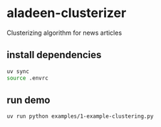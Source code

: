 # aladeen-clusterizer

Clusterizing algorithm for news articles

## install dependencies

```sh
uv sync
source .envrc
```

## run demo

```sh
uv run python examples/1-example-clustering.py
```
